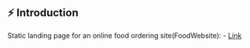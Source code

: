 ## ⚡️  Introduction
 
 Static landing page for an online food ordering site(FoodWebsite): - [Link](https://mohanm18.github.io/Projects/FoodWebsite/)
